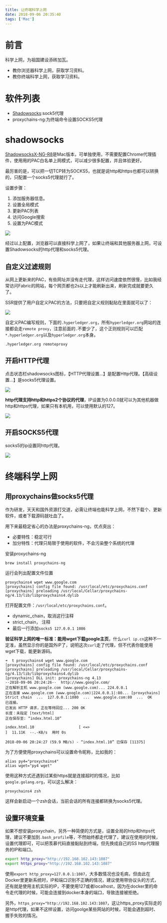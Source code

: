 ```yaml
---
title: 让终端科学上网
date: 2018-09-06 20:35:40
tags: ['Mac']
---
```




# 前言

科学上网，为祖国建设添砖加瓦。

- 教你浏览器科学上网，获取学习资料。
- 教你终端科学上网，获取学习资料。



# 软件列表

- [Shadowsocks](https://github.com/shadowsocks/shadowsocks-iOS/wiki/Shadowsocks-for-OSX-%E5%B8%AE%E5%8A%A9):sock5代理
- proxychains-ng:为终端命令设置SOCKS5代理

<!--more-->

# shadowsocks

[ShadowsocksX-NG-R8](https://raw.githubusercontent.com/VeniZ/ShadowsocksX-NG-R8-Bakup/master/ShadowsocksX-NG-R8.dmg)是Mac版本，可单独使用，不需要配置Chrome代理插件，使用用的PAC白名单上网模式，可以减少很多配置，并且体验更好。

最厉害的是，可以把一切TCP转为SOCKS5，也就是说http和https也都可以转换的，只配置一个socks5代理就行了。

设置步骤：
1. 添加服务器信息。
2. 设置全局模式
3. 更新PAC列表
4. 访问Google搜索
5. 设置为PAC模式

![](https://lessisbetter.site/images/2019-01-ss-ng.png)


经过以上配置，浏览器可以直接科学上网了，如果让终端和其他服务器上网，可设置Shadowsocks的http代理和socks5代理。

## 自定义过滤规则

从网上更新来的PAC，有些网址并没有走代理，这样访问速度依然很慢，比如我经常访问Fabric的网站，每个网页都也2s以上才能刷新出来，刷新完成就要更久了。

SSR提供了用户自定义PAC的方法，只要把自定义规则黏贴在里面就可以了：

![](https://lessisbetter.site/images/2019-08-ssr-user-pac.png)


自定义PAC编写规则，下面的`.hyperledger.org`，所有`hyperledger.org`网站的连接都会走`remote proxy`，注意前面的`.`不要少了，这个正则规则可以匹配`*.hyperledger.org`以及`hyperledger.org`本身。

```
.hyperledger.org remoteproxy
```


## 开启HTTP代理

点击状态栏shadowsocks图标，【HTTP代理设置...】是配置Http代理。【高级设置...】是socks5代理设置。

![](https://lessisbetter.site/images/2019-07-ss_http.png)


**http代理支持http和https2个协议的代理**，IP设置为0.0.0.0就可以为其他机器做http和https代理，如果只有本机用，可以使用默认的127。

![](https://lessisbetter.site/images/2019-07-ss-http-set.png)

## 开启SOCKS5代理

socks5的ip设置同http代理。

![](https://lessisbetter.site/images/2019-07-ss-socks5.png)


# 终端科学上网

## 用proxychains做socks5代理


作为研发，天天和国外资源打交道，必需让终端也能科学上网，不然下载个、更新软件，或者下载源码就吐血了。

用下来最稳定省心的办法是proxychains-ng，优点突出：

- 必要特性：稳定可行
- 加分特性：代理只局限于使用的软件，不会污染整个系统的代理



安装proxychains-ng

```
brew install proxychains-ng
```

运行会列出配置文件位置

```
proxychains4 wget www.google.com
[proxychains] config file found: /usr/local/etc/proxychains.conf
[proxychains] preloading /usr/local/Cellar/proxychains-ng/4.13/lib/libproxychains4.dylib
```

打开配置文件：`/usr/local/etc/proxychains.conf`。

- dynamic_chain，取消这行注释
- strict_chain， 注释
- 最后一行添加`socks5 127.0.0.1 1086`

**验证科学上网的唯一标准：能用wget下载google主页**，什么`curl ip.cn`这种不一定准，虽然显示你的是国外IP了，说明这次`curl`走了代理，但不代表你能使用wget下载，能更新源码。

```
➜  t proxychains4 wget www.google.com
[proxychains] config file found: /usr/local/etc/proxychains.conf
[proxychains] preloading /usr/local/Cellar/proxychains-ng/4.13/lib/libproxychains4.dylib
[proxychains] DLL init: proxychains-ng 4.13
--2018-09-06 20:24:26--  http://www.google.com/
正在解析主机 www.google.com (www.google.com)... 224.0.0.1
正在连接 www.google.com (www.google.com)|224.0.0.1|:80... [proxychains] Strict chain  ...  127.0.0.1:1080  ...  www.google.com:80  ...  OK
已连接。
已发出 HTTP 请求，正在等待回应... 200 OK
长度：未指定 [text/html]
正在保存至: “index.html.10”

index.html.10                    [ <=>                                           ]  11.11K  --.-KB/s  用时 0s

2018-09-06 20:24:27 (59.9 MB/s) - “index.html.10” 已保存 [11375]
```

为了方便使用proxychains可以设置命令昵称，比如我的：

```
alias py4="proxychains4"
alias wget="py4 wget"
```

使用这种方式还遇到过某些https就是连接超时的情况，比如`google.golang.org`，可以这么解决：

```
proxychains4 zsh
```

这样会新启动一个zsh会话，当前会话的所有连接都转换为socks5代理。


## 设置环境变量

如果不想安装proxychain，另外一种简便的方式是，设置全局的http和https代理，建议不要加到`.bash_profile`等，不然始终都走代理了，建议在使用的时候，设置代理即可，可以把羡慕代码直接黏贴到终端，但先换成自己的SS http代理服务的IP和端口。

```bash
export http_proxy="http://192.168.102.143:1087"
export https_proxy="http://192.168.102.143:1087"
```

使用`export http_proxy=127.0.0.1:1087`，大多数情况也没毛病，但由此在Docker里更新系统时，IP和端口识别不正确的情况，建议使用带协议头的方式，还有就是使用主机实际的IP，不要使用127或者localhost，因为在docker里的命令走代理的时候，可能会连接到docker本身的端口，导致连接被拒绝。

另外，`https_proxy="http://192.168.102.143:1087`，这让https_proxy实际走的是http代理，如果不这样设置，访问goolge某些网站的时候，可能会遇到超时、握手失败的情况。